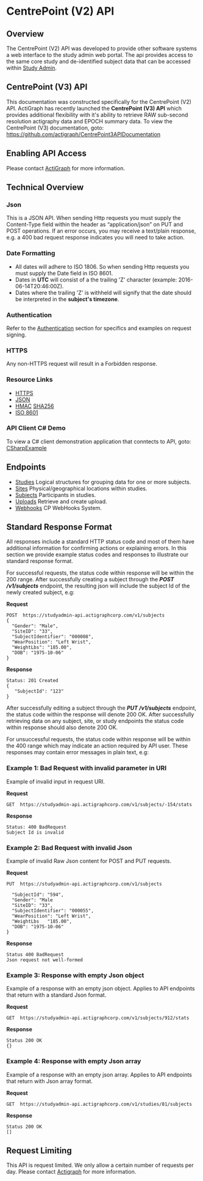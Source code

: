 CentrePoint (V2) API
===============


Overview
-------------------
The CentrePoint (V2) API was developed to provide other software systems a web interface to the study admin web portal. The api provides access to the same core study and de-identified subject data that can be accessed within [Study Admin](http://studyadmin.actigraphcorp.com).

CentrePoint (V3) API
-------------------
This documentation was constructed specifically for the CentrePoint (V2) API. ActiGraph has recently launched the **CentrePoint (V3) API** which provides additional flexibility with it's ability to retrieve RAW sub-second resolution actigraphy data and EPOCH summary data. To view the CentrePoint (V3) documentation, goto: https://github.com/actigraph/CentrePoint3APIDocumentation


Enabling API Access
-------------------
Please contact [ActiGraph](https://www.actigraphcorp.com/support/software/) for more information.

Technical Overview
-------------------

### Json

This is a JSON API. When sending Http requests you must supply the Content-Type field within the header as  “application/json” on PUT and POST operations. If an error occurs, you may receive a text/plain response, e.g. a 400 bad   request response indicates you will need to take action.

### Date Formatting
 * All dates will adhere to ISO 1806. So when sending Http requests you must supply the Date field in ISO 8601.
 * Dates in **UTC** will consist of a the trailing 'Z' character (example: 2016-06-14T20:46:00Z).
 * Dates where the trailing 'Z' is withheld will signify that the date should be interpreted in the **subject's timezone**.

### Authentication

 Refer to the [Authentication](https://github.com/actigraph/StudyAdminAPIDocumentation/blob/master/sections/authentication.md) section for specifics and examples on request signing.

### HTTPS

Any non-HTTPS request will result in a Forbidden response.

### Resource Links
* [HTTPS](http://tools.ietf.org/html/rfc2818) 
* [JSON](http://tools.ietf.org/html/rfc4627)
* [HMAC](http://tools.ietf.org/html/rfc2104) [SHA256](http://tools.ietf.org/html/rfc4634)
* [ISO 8601](http://www.w3.org/TR/NOTE-datetime)

### API Client C# Demo
To view a C# client demonstration application that conntects to API, goto: [CSharpExample](CSharpExample.md)

Endpoints
---------
* [Studies](sections/studies.md) Logical structures for grouping data for one or more subjects.
* [Sites](sections/sites.md) Physical/geographical locations within studies.
* [Subjects](sections/subjects.md) Participants in studies.
* [Uploads](sections/Uploads.md) Retrieve and create upload.
* [Webhooks](sections/Webhooks.md) CP WebHooks System.

Standard Response Format
---------
All responses include a standard HTTP status code and most of them have additional information for confirming actions or explaining errors.  In this section we provide example status codes and responses to illustrate our standard response format.

For successful requests, the status code within response will be within the 200 range.  After successfully creating a subject through the ***POST /v1/subjects*** endpoint, the resulting json will include the subject Id of the newly created subject, e.g:

**Request** 

	POST  https://studyadmin-api.actigraphcorp.com/v1/subjects
	{
	  "Gender": "Male",
	  "SiteID": "33",
	  "SubjectIdentifier": "000008",
	  "WearPosition": "Left Wrist",
	  "WeightLbs": "185.00",
	  "DOB": "1975-10-06"
	}


**Response**

	Status: 201 Created
	{
	   "SubjectId": "123" 
	}

After successfully editing a subject through the ***PUT /v1/subjects*** endpoint, the status code within the response will denote 200 OK. After successfully retrieving data on any subject, site, or study endpoints the status code within response should also denote 200 OK.

For unsuccessful requests, the status code within response will be within the 400 range which may indicate an action required by API user. These responses may contain error messages in plain text, e.g:

### Example 1: Bad Request with invalid parameter in URI

Example of invalid input in request URI.

**Request** 

	GET  https://studyadmin-api.actigraphcorp.com/v1/subjects/-154/stats

**Response**
	
	Status: 400 BadRequest
	Subject Id is invalid

### Example 2: Bad Request with invalid Json

Example of invalid Raw Json content for POST and PUT requests.

**Request** 

	PUT  https://studyadmin-api.actigraphcorp.com/v1/subjects
	
	  "SubjectId": "594",
	  "Gender": "Male 
	  "SiteID": "33",
	  "SubjectIdentifier": "000055",
	  "WearPosition": "Left Wrist",
	  "WeightLbs   "185.00",
	  "DOB": "1975-10-06"
	}

**Response**
	
	Status 400 BadRequest
	Json request not well-formed

### Example 3: Response with empty Json object

Example of a response with an empty json object. Applies to API endpoints that return with a standard Json format. 

**Request** 

	GET  https://studyadmin-api.actigraphcorp.com/v1/subjects/912/stats

**Response**
	
	Status 200 OK
	{}

### Example 4: Response with empty Json array

Example of a response with an empty json array. Applies to API endpoints that return with Json array format.

**Request** 

	GET  https://studyadmin-api.actigraphcorp.com/v1/studies/81/subjects

**Response**
	
	Status 200 OK
	[]



Request Limiting
---------
This API is request limited. We only allow a certain number of requests per day. Please contact [Actigraph](http://www.actigraphcorp.com/support/contact-support/) for more information.
